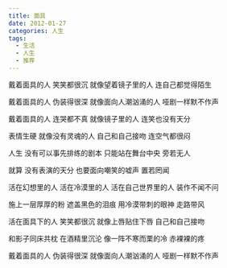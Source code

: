 ```yaml
---
title: 面具
date: 2012-01-27
categories: 人生
tags:
  - 生活
  - 人生
  - 推荐
---
```


戴着面具的人
笑笑都很沉
就像望着镜子里的人
连自己都觉得陌生
<!--more-->
戴着面具的人
伪装得很深
就像面向人潮汹涌的人
哑剧一样默不作声

戴着面具的人
连哭都不真
就像镜子里的人
连笑也没有天分

表情生硬
就像没有灵魂的人
自己和自己接吻
连空气都很闷

人生
没有可以事先排练的剧本
只能站在舞台中央
旁若无人

就算
没有表演的天分
也要面向嘲笑的嘘声
置若罔闻

活在幻想里的人
活在冷漠里的人
活在自己世界里的人
装作不闻不问

施上一层厚厚的粉
遮盖黑色的泪痕
用冷漠带刺的眼神
走路带风

活在面具下的人
笑笑都很沉
就像上唇贴住下唇
自己和自己接吻

和影子同床共枕
在酒精里沉沦
像一阵不寒而栗的冷
赤裸裸的疼

戴着面具的人
伪装得很深
就像面向人潮汹涌的人
哑剧一样默不作声
